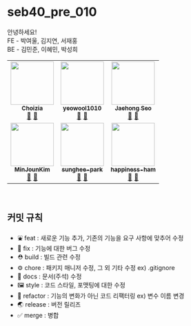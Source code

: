 # seb40_pre_010

안녕하세요!
<br/>
FE - 박여울, 김지연, 서재홍
<br/>
BE - 김민준, 이혜민, 박성희

<!-- ALL-CONTRIBUTORS-LIST:START - Do not remove or modify this section -->
<!-- prettier-ignore-start -->
<!-- markdownlint-disable -->
<table>
  <tbody>
    <tr>
      <td align="center"><a href="https://github.com/choizia0724"><img src="https://avatars.githubusercontent.com/u/107836206?v=4" width="100px;" alt=""/><br /><sub><b>
Choizia</b></sub></a><br /><a href="https://github.com/codestates-seb/seb40_pre_010/commits?author=choizia0724" title="Documentation">📖</a> <a href="https://github.com/codestates-seb/seb40_pre_010/pulls?q=is%3Apr+author%3Achoizia0724" title="Pull Requests">📌</a></td>
    <td align="center"><a href="https://github.com/yeowool1010"><img src="https://avatars.githubusercontent.com/u/99955022?v=4" width="100px;" alt=""/><br /><sub><b>yeowool1010</b></sub></a><br /><a href="https://github.com/codestates-seb/seb40_pre_010/commits?author=yeowool1010" title="Documentation">📖</a> <a href="https://github.com/codestates-seb/seb40_pre_010/pulls?q=is%3Apr+author%3Ayeowool1010" title="Pull Requests">📌</a></td>
      <td align="center"><a href="https://github.com/jaehongg"><img src="https://avatars.githubusercontent.com/u/107832252?v=4" width="100px;" alt=""/><br /><sub><b>
Jaehong Seo</b></sub></a><br /><a href="https://github.com/codestates-seb/seb40_pre_010/commits?author=jaehongg" title="Documentation">📖</a> <a href="https://github.com/codestates-seb/seb40_pre_010/pulls?q=is%3Apr+author%3Ajaehongg" title="Pull Requests">📌</a></td>
    </tr>
    <tr>
      <td align="center"><a href="https://github.com/MinJounKim"><img src="https://avatars.githubusercontent.com/u/48819024?v=4" width="100px;" alt=""/><br /><sub><b>MinJounKim</b></sub></a><br /><a href="https://github.com/codestates-seb/seb40_pre_010/commits?author=MinJounKim" title="Documentation">📖</a> <a href="https://github.com/codestates-seb/seb40_pre_010/pulls?q=is%3Apr+author%3AMinJounKim" title="Pull Requests">📌</a></td>
      <td align="center"><a href="https://github.com/sunghee-park"><img src="https://avatars.githubusercontent.com/u/107971877?v=4" width="100px;" alt=""/><br /><sub><b>sunghee-park</b></sub></a><br /><a href="https://github.com/codestates-seb/seb40_pre_010/commits?author=sunghee-park" title="Documentation">📖</a> <a href="https://github.com/codestates-seb/seb40_pre_010/pulls?q=is%3Apr+author%3Asunghee-park" title="Pull Requests">📌</a></td>
      <td align="center"><a href="https://github.com/happiness-ham"><img src="https://avatars.githubusercontent.com/u/107877903?v=4" width="100px;" alt=""/><br /><sub><b>happiness-ham</b></sub></a><br /><a href="https://github.com/codestates-seb/seb40_pre_010/commits?author=happiness-ham" title="Documentation">📖</a> <a href="https://github.com/codestates-seb/seb40_pre_010/pulls?q=is%3Apr+author%3Ahappiness-ham" title="Pull Requests">📌</a></td>
    </tr>
  </tbody>
</table>

<!-- markdownlint-restore -->
<!-- prettier-ignore-end -->

<!-- ALL-CONTRIBUTORS-LIST:END -->

<br/>

## 커밋 규칙

- ⛲ feat : 새로운 기능 추가, 기존의 기능을 요구 사항에 맞추어 수정
- 🚨 fix : 기능에 대한 버그 수정
- ⛑ build : 빌드 관련 수정
- ⚙ chore : 패키지 매니저 수정, 그 외 기타 수정 ex) .gitignore
- 📄 docs : 문서(주석) 수정
- 🖼 style : 코드 스타일, 포맷팅에 대한 수정
- 🔨 refactor : 기능의 변화가 아닌 코드 리팩터링 ex) 변수 이름 변경
- 🌏  release : 버전 릴리즈
- ✅ merge : 병합
